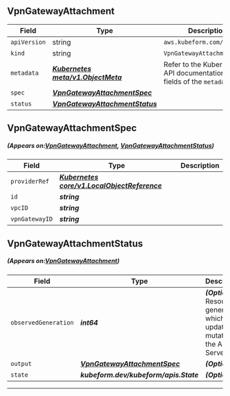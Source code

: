 ## VpnGatewayAttachment
| Field | Type | Description |
| ------ | ----- | ----------- |
| `apiVersion` | string | `aws.kubeform.com/v1alpha1` |
|    `kind` | string | `VpnGatewayAttachment` |
| `metadata` | ***[Kubernetes meta/v1.ObjectMeta](https://kubernetes.io/docs/reference/generated/kubernetes-api/v1.13/#objectmeta-v1-meta)***|Refer to the Kubernetes API documentation for the fields of the `metadata` field.|
| `spec` | ***[VpnGatewayAttachmentSpec](#VpnGatewayAttachmentSpec)***||
| `status` | ***[VpnGatewayAttachmentStatus](#VpnGatewayAttachmentStatus)***||
## VpnGatewayAttachmentSpec
##### (Appears on:[VpnGatewayAttachment](#VpnGatewayAttachment), [VpnGatewayAttachmentStatus](#VpnGatewayAttachmentStatus))
| Field | Type | Description |
| ------ | ----- | ----------- |
| `providerRef` | ***[Kubernetes core/v1.LocalObjectReference](https://kubernetes.io/docs/reference/generated/kubernetes-api/v1.13/#localobjectreference-v1-core)***||
| `id` | ***string***||
| `vpcID` | ***string***||
| `vpnGatewayID` | ***string***||
## VpnGatewayAttachmentStatus
##### (Appears on:[VpnGatewayAttachment](#VpnGatewayAttachment))
| Field | Type | Description |
| ------ | ----- | ----------- |
| `observedGeneration` | ***int64***| ***(Optional)*** Resource generation, which is updated on mutation by the API Server.|
| `output` | ***[VpnGatewayAttachmentSpec](#VpnGatewayAttachmentSpec)***| ***(Optional)*** |
| `state` | ***kubeform.dev/kubeform/apis.State***| ***(Optional)*** |
---
